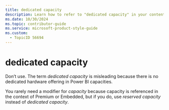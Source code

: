 ```yaml
---
title: dedicated capacity
description: Learn how to refer to "dedicated capacity" in your content.
ms.date: 10/30/2024
ms.topic: contributor-guide
ms.service: microsoft-product-style-guide
ms.custom:
  - TopicID 56694
---
```



# dedicated capacity

Don’t use. The term *dedicated capacity* is misleading because there is no dedicated hardware offering in Power BI capacities.

You rarely need a modifier for *capacity* because capacity is referenced in the context of Premium or Embedded, but if you do, use *reserved capacity* instead of *dedicated capacity*.


